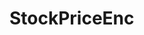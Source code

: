 # StockPriceEnc



<!-- [theme]
primaryColor="#F63366"
backgroundColor="#FFFFFF"
secondaryBackgroundColor="#F0F2F6"
textColor="#262730"
font="sans serif" -->